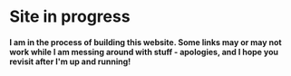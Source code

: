 # Site in progress

#### I am in the process of building this website. Some links may or may not work while I am messing around with stuff - apologies, and I hope you revisit after I'm up and running!


